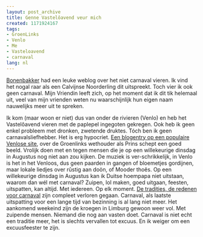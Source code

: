 ```yaml
---
layout: post_archive
title: Genne Vastelôavend veur mich
created: 1171924167
tags:
- GroenLinks
- Venlo
- Me
- Vasteloavend
- carnaval
lang: nl
---
```

[Bonenbakker](http://bonebakker.punt.nl/) had een leuke weblog over het niet carnaval vieren. Ik vind het nogal raar als een Calvijnse Noorderling dit uitspreekt. Toch vier ik ook geen carnaval. Mijn Vriendin leeft zich, op het moment dat ik dit tik helemaal uit, veel van mijn vrienden weten nu waarschijnlijk hun eigen naam nauwelijks meer uit te spreken.

Ik kom (maar woon er niet) dus van onder de rivieren (Venlo) en heb het Vastelôavend vieren met de paplepel ingegoten gekregen. Ook heb ik geen enkel probleem met dronken, zwetende druktes. Tóch ben ik geen carnavalsliefhebber. Het is erg hypocriet. [Een blogentry op een populaire Venlose site](http://venlog.kloeken.nl/index.php?lid=475), over de Groenlinks wethouder als Prins schept een goed beeld. Vrolijk doen met en tegen mensen die je op een willekeurige dinsdag in Augustus nog niet aan zou kijken. De muziek is ver-schrikkelijk, in Venlo is het in het Venloos, dus geen paarden in gangen of bloemetjes gordijnen, maar lokale liedjes over rûstig aan doön, of Mooder thoês. Op een willekeurige dinsdag in Augustus kan ik Duitse hoempapa niet uitstaan, waarom dan wél met carnaval? Zuipen, lol maken, goed uitgaan, feesten, uitspatten, kan altijd. Met iedereen. Op elk moment.  [De tradities, de redenen voor carnaval](http://www.xs4all.nl/~hansbeen/errepul/geschiedenis_carnaval/index.html) zijn compleet verloren gegaan. Carnaval, als laatste uitspatting voor een lange tijd van bezinning is al lang niet meer. Het aankomend weekeind zijn de kroegen in Limburg gewoon weer vol. Met zuipende mensen. Niemand die nog aan vasten doet. Carnaval is niet echt een traditie meer, het is slechts vervallen tot excuus. En ik weiger om een excuusfeester te zijn.
